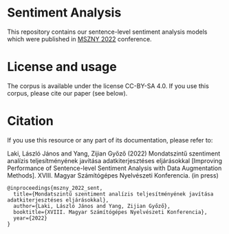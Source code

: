 # Sentiment Analysis

This repository contains our sentence-level sentiment analysis models which were published in [MSZNY 2022](https://rgai.inf.u-szeged.hu/mszny2022) conference.

# License and usage
The corpus is available under the license CC-BY-SA 4.0. If you use this corpus, please cite our paper (see below).

# Citation
If you use this resource or any part of its documentation, please refer to:

Laki, László János and Yang, Zijian Győző (2022) Mondatszintű szentiment analízis teljesítményének javítása adatkiterjesztéses eljárásokkal [Improving Performance of Sentence-level Sentiment Analysis with Data Augmentation Methods]. XVIII. Magyar Számítógépes Nyelvészeti Konferencia. (in press)

```
@inproceedings{mszny_2022_sent,
  title={Mondatszintű szentiment analízis teljesítményének javítása adatkiterjesztéses eljárásokkal},
  author={Laki, László János and Yang, Zijian Győző},
  booktitle={XVIII. Magyar Számítógépes Nyelvészeti Konferencia},
  year={2022}
}
```

